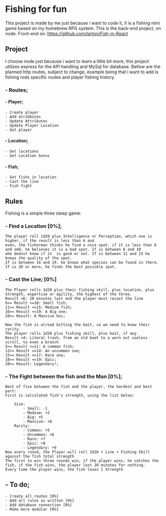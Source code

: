 # Fishing for fun

This project is made by me just because i want to code it, it is a fishing mini game based on my homebrew RPG system.
This is the back-end project, on node.
Front-end on: https://github.com/Iarton/Fish-in-React

## Project

I choose node just because i want to learn a little bit more, this project utilizes express for the API handling and MySql for database.
Bellow are the planned http routes, subject to change, example being that i want to add is fishing rods specific routes and player fishing history.

### - Routes;

#### - Player;

    - Create player
    - Add atribbutes
    - Update Attributes
    - Update Player Location
    - Get player

#### - Location;

    - Get locations
    - Get Location bonus

#### - Fish;

    - Get fishs in location
    - Cast the line
    - Fish fight

## Rules

Fishing is a simple three steep game:

### - Find a Location [0%];

    The player roll 1d20 plus Intelligence or Perception, which one is higher, if the result is less than 6 and
    even, the fisherman thinks he find a nice spot, if it is less than 6 and odd, he believes it is a bad spot. If is between 6 and 10
    whe doenst know if it  is good or not. If is between 11 and 15 he knows the quality of the spot.
    If is between 16 and 19, he knows what species can be found in there.
    If is 20 or more, he finds the best possible spot.

### - Cast the Line; [0%]

    The Player rolls 1d20 plus their fishing skill, plus location, plus Strength, expertise or agility, the highest of the three.
    Result <6: 20 minutes lost and the player must recast the line
    6>= Result <=10: Small fish;
    11>= Result <=15: Medium fish;
    16>= Result <=19: A Big one;
    20>= Result: A Massive boi;

    Now the fish is alread bitting the bait, so we need to know their rarity.
    The player rolls 1d20 plus fishing skill, plus bait, if any.
    Result <4: Literal trash, from an old boot to a worn out useless scroll, to even a branch
    5>= Result <=11: A common fish;
    12>= Result <=14: An uncommon one;
    15>= Result <=17: Rare one;
    18>= Result <=19: Epic;
    20>= Result: Legendary!;

### - The Fight between the fish and the Man [0%];

    Best of five between the fish and the player, the hardest and best part:
    First is calculated fish's strength, using the list below:

        Size:
            - Small: -1
            - Medium: +2
            - Big: +5
            - Massive: +8
        Rarity:
            - Common: +5
            - Uncommon: +6
            - Rare: +7
            - Epic: +8
            - Legendary: +9
    Now every round, the Player will roll 1d20 + Line + Fishing Skill against the fish total strength
    The first to win three rounds win, if the player wins, he catches the fish, if the fish wins, the player lost 20 minutes for nothing.
    Every time the player wins, the fish loses 1 Strength

## - To do;

    - Create all routes [0%]
    - Add all rules as written [0%]
    - Add database connection [0%]
    - Make more modular [0%]
